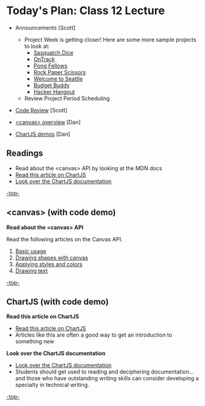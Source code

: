 <a id="top"></a>
# Today's Plan: Class 12 Lecture

- Announcements [Scott]
  - Project Week is getting closer! Here are some more sample projects to look at:
    - [Sasquatch Dice](http://mmailman.github.io/dice-game/)
    - [OnTrack](http://jeffgebhardt.github.io/on-track/)
    - [Pong Fellows](https://shaallfar.github.io/PongFellows/)
    - [Rock Paper Scissors](https://jmalesh.github.io/final-project/)
    - [Welcome to Seattle](http://peterbreen.github.io/welcome-to-seattle/)
    - [Budget Buddy](http://stefuhnee.github.io/budget-buddy/)
    - [Hacker Hangout](http://ckperez.github.io/hackerhangout/)
  - Review Project Period Scheduling

- [Code Review](#code) [Scott]
- [\<canvas> overview](#canvas) [Dan]
- [ChartJS demos](#chartjs) [Dan]

## Readings

- Read about the \<canvas> API by looking at the MDN docs
- [Read this article on ChartJS](http://www.webdesignerdepot.com/2013/11/easily-create-stunning-animated-charts-with-chart-js/)
- [Look over the ChartJS documentation](http://www.chartjs.org/docs/)

[-top-](#top)

<a id="canvas"></a>
## \<canvas> (with code demo)

**Read about the \<canvas\> API**

Read the following articles on the Canvas API.

1. [Basic usage](https://developer.mozilla.org/en-US/docs/Web/API/Canvas_API/Tutorial/Basic_usage)
2. [Drawing shapes with canvas](https://developer.mozilla.org/en-US/docs/Web/API/Canvas_API/Tutorial/Drawing_shapes)
3. [Applying styles and colors](https://developer.mozilla.org/en-US/docs/Web/API/Canvas_API/Tutorial/Applying_styles_and_colors)
4. [Drawing text](https://developer.mozilla.org/en-US/docs/Web/API/Canvas_API/Tutorial/Drawing_text)

[-top-](#top)

<a id="chartjs"></a>
## ChartJS (with code demo)

**Read this article on ChartJS**

- [Read this article on ChartJS](http://www.webdesignerdepot.com/2013/11/easily-create-stunning-animated-charts-with-chart-js/)
- Articles like this are often a good way to get an introduction to something new

**Look over the ChartJS documentation**

- [Look over the ChartJS documentation](http://www.chartjs.org/docs/)
- Students should get used to reading and deciphering documentation... and those who have outstanding writing skills can consider developing a specialty in technical writing.

[-top-](#top)
